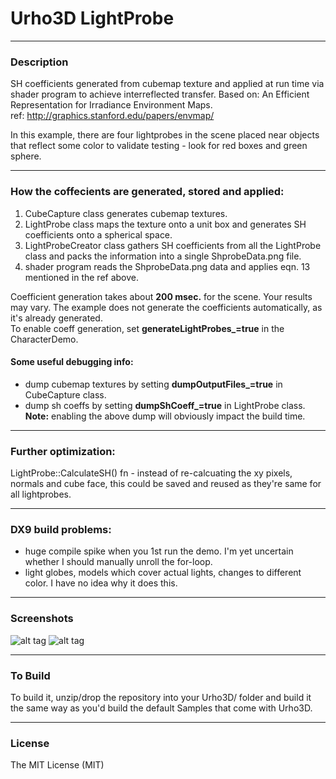 # Urho3D LightProbe
  
---
### Description
SH coefficients generated from cubemap texture and applied at run time via shader program to achieve interreflected transfer. Based on: An Efficient Representation for Irradiance Environment Maps.  
ref: http://graphics.stanford.edu/papers/envmap/  

In this example, there are four lightprobes in the scene placed near objects that reflect some color to validate testing - look for red boxes and green sphere.  
  
---  
### How the coffecients are generated, stored and applied:
1) CubeCapture class generates cubemap textures.
2) LightProbe class maps the texture onto a unit box and generates SH coefficients onto a spherical space.
3) LightProbeCreator class gathers SH coefficients from all the LightProbe class and packs the information into a single ShprobeData.png file.
4) shader program reads the ShprobeData.png data and applies eqn. 13 mentioned in the ref above.
  
Coefficient generation takes about **200 msec.** for the scene. Your results may vary. The example does not generate the coefficients automatically, as it's already generated.  
To enable coeff generation, set **generateLightProbes_=true** in the CharacterDemo.  

#### Some useful debugging info:
* dump cubemap textures by setting **dumpOutputFiles_=true** in CubeCapture class.
* dump sh coeffs by setting **dumpShCoeff_=true** in LightProbe class.  
**Note:** enabling the above dump will obviously impact the build time.  
  
---  
### Further optimization:
LightProbe::CalculateSH() fn - instead of re-calcuating the xy pixels, normals and cube face, this could be saved and reused as they're same for all lightprobes.
  
---  
### DX9 build problems:
* huge compile spike when you 1st run the demo. I'm yet uncertain whether I should manually unroll the for-loop.
* light globes, models which cover actual lights, changes to different color. I have no idea why it does this.

  
---
### Screenshots

![alt tag](https://github.com/Lumak/Urho3D-LightProbe/blob/master/screenshot/lightprobescreen1.png)
![alt tag](https://github.com/Lumak/Urho3D-LightProbe/blob/master/screenshot/lightprobescreen2.png)

---
### To Build
To build it, unzip/drop the repository into your Urho3D/ folder and build it the same way as you'd build the default Samples that come with Urho3D.
  
---  
### License
The MIT License (MIT)








